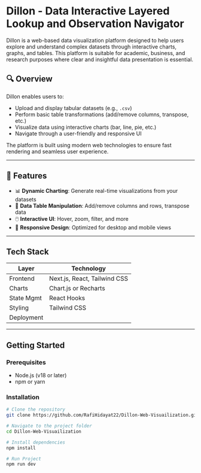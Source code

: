 # Dillon - **Data Interactive Layered Lookup and Observation Navigator**

Dillon is a web-based data visualization platform designed to help users explore and understand complex datasets through interactive charts, graphs, and tables. This platform is suitable for academic, business, and research purposes where clear and insightful data presentation is essential.

## 🔍 Overview

Dillon enables users to:
- Upload and display tabular datasets (e.g., `.csv`)
- Perform basic table transformations (add/remove columns, transpose, etc.)
- Visualize data using interactive charts (bar, line, pie, etc.)
- Navigate through a user-friendly and responsive UI

The platform is built using modern web technologies to ensure fast rendering and seamless user experience.

---

## 🚀 Features

- 📊 **Dynamic Charting**: Generate real-time visualizations from your datasets
- 📁 **Data Table Manipulation**: Add/remove columns and rows, transpose data
- 🖱️ **Interactive UI**: Hover, zoom, filter, and more
- 🔄 **Responsive Design**: Optimized for desktop and mobile views

---

##  Tech Stack

| Layer         | Technology                     |
|---------------|--------------------------------|
| Frontend      | Next.js, React, Tailwind CSS   |
| Charts        | Chart.js or Recharts           |
| State Mgmt    | React Hooks                    |
| Styling       | Tailwind CSS                   |
| Deployment    |                                |

---

##  Getting Started

### Prerequisites
- Node.js (v18 or later)
- npm or yarn

### Installation
```bash
# Clone the repository
git clone https://github.com/RafiHidayat22/Dillon-Web-Visuailization.git

# Navigate to the project folder
cd Dillon-Web-Visuailization

# Install dependencies
npm install

# Run Project
npm run dev
